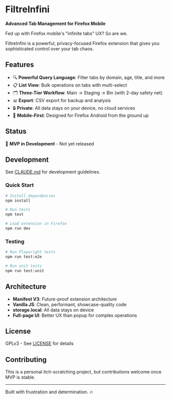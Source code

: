 # FiltreInfini

**Advanced Tab Management for Firefox Mobile**

Fed up with Firefox mobile's "infinite tabs" UX? So are we.

FiltreInfini is a powerful, privacy-focused Firefox extension that gives you sophisticated control over your tab chaos.

## Features

- 🔍 **Powerful Query Language**: Filter tabs by domain, age, title, and more
- 📋 **List View**: Bulk operations on tabs with multi-select
- 🗂️ **Three-Tier Workflow**: Main → Staging → Bin (with 2-day safety net)
- 📊 **Export**: CSV export for backup and analysis
- 🔒 **Private**: All data stays on your device, no cloud services
- 📱 **Mobile-First**: Designed for Firefox Android from the ground up

## Status

🚧 **MVP in Development** - Not yet released

## Development

See [CLAUDE.md](./CLAUDE.md) for development guidelines.

### Quick Start

```bash
# Install dependencies
npm install

# Run tests
npm test

# Load extension in Firefox
npm run dev
```

### Testing

```bash
# Run Playwright tests
npm run test:e2e

# Run unit tests
npm run test:unit
```

## Architecture

- **Manifest V3**: Future-proof extension architecture
- **Vanilla JS**: Clean, performant, showcase-quality code
- **storage.local**: All data stays on device
- **Full-page UI**: Better UX than popup for complex operations

## License

GPLv3 - See [LICENSE](./LICENSE) for details

## Contributing

This is a personal itch-scratching project, but contributions welcome once MVP is stable.

---

Built with frustration and determination. 🔥
